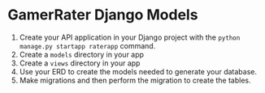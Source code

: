 # GamerRater Django Models

1. Create your API application in your Django project with the `python manage.py startapp raterapp` command.
1. Create a `models` directory in your app
1. Create a `views` directory in your app
1. Use your ERD to create the models needed to generate your database.
1. Make migrations and then perform the migration to create the tables.
